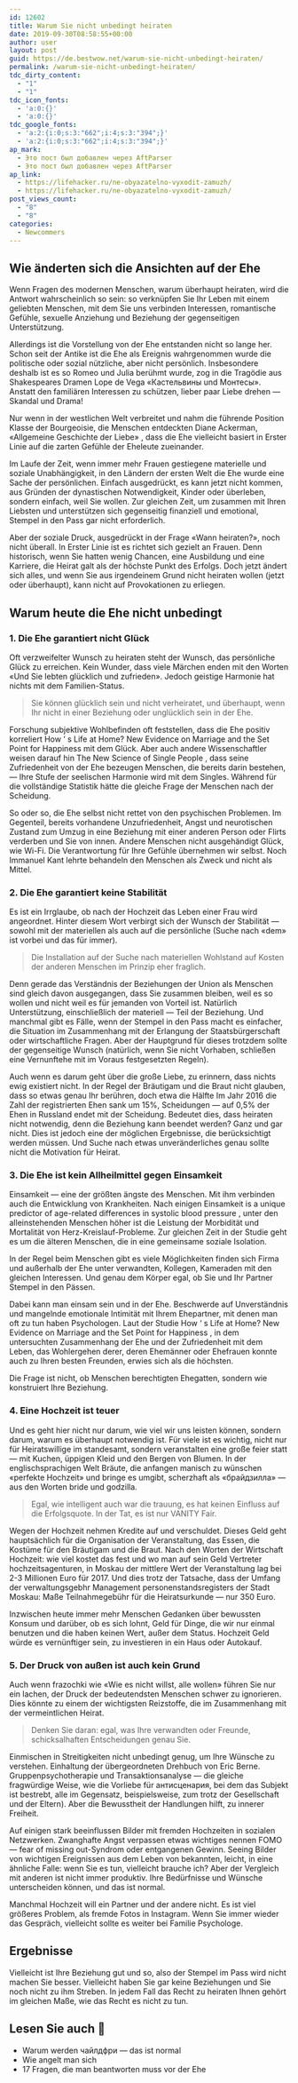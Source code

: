 ```yaml
---
id: 12602
title: Warum Sie nicht unbedingt heiraten
date: 2019-09-30T08:58:55+00:00
author: user
layout: post
guid: https://de.bestwow.net/warum-sie-nicht-unbedingt-heiraten/
permalink: /warum-sie-nicht-unbedingt-heiraten/
tdc_dirty_content:
  - "1"
  - "1"
tdc_icon_fonts:
  - 'a:0:{}'
  - 'a:0:{}'
tdc_google_fonts:
  - 'a:2:{i:0;s:3:"662";i:4;s:3:"394";}'
  - 'a:2:{i:0;s:3:"662";i:4;s:3:"394";}'
ap_mark:
  - Это пост был добавлен через AftParser
  - Это пост был добавлен через AftParser
ap_link:
  - https://lifehacker.ru/ne-obyazatelno-vyxodit-zamuzh/
  - https://lifehacker.ru/ne-obyazatelno-vyxodit-zamuzh/
post_views_count:
  - "8"
  - "8"
categories:
  - Newcommers
---
```

## Wie änderten sich die Ansichten auf der Ehe

Wenn Fragen des modernen Menschen, warum überhaupt heiraten, wird die Antwort wahrscheinlich so sein: so verknüpfen Sie Ihr Leben mit einem geliebten Menschen, mit dem Sie uns verbinden Interessen, romantische Gefühle, sexuelle Anziehung und Beziehung der gegenseitigen Unterstützung.

Allerdings ist die Vorstellung von der Ehe entstanden nicht so lange her. Schon seit der Antike ist die Ehe als Ereignis wahrgenommen wurde die politische oder sozial nützliche, aber nicht persönlich. Insbesondere deshalb ist es so Romeo und Julia berühmt wurde, zog in die Tragödie aus Shakespeares Dramen Lope de Vega «Кастельвины und Монтесы». Anstatt den familiären Interessen zu schützen, lieber paar Liebe drehen — Skandal und Drama!

Nur wenn in der westlichen Welt verbreitet und nahm die führende Position Klasse der Bourgeoisie, die Menschen entdeckten <span><span> Diane Ackerman, «Allgemeine Geschichte der Liebe» </span> </span>, dass die Ehe vielleicht basiert in Erster Linie auf die zarten Gefühle der Eheleute zueinander.

Im Laufe der Zeit, wenn immer mehr Frauen gestiegene materielle und soziale Unabhängigkeit, in den Ländern der ersten Welt die Ehe wurde eine Sache der persönlichen. Einfach ausgedrückt, es kann jetzt nicht kommen, aus Gründen der dynastischen Notwendigkeit, Kinder oder überleben, sondern einfach, weil Sie wollen. Zur gleichen Zeit, um zusammen mit Ihren Liebsten und unterstützen sich gegenseitig finanziell und emotional, Stempel in den Pass gar nicht erforderlich.

Aber der soziale Druck, ausgedrückt in der Frage «Wann heiraten?», noch nicht überall. In Erster Linie ist es richtet sich gezielt an Frauen. Denn historisch, wenn Sie hatten wenig Chancen, eine Ausbildung und eine Karriere, die Heirat galt als der höchste Punkt des Erfolgs. Doch jetzt ändert sich alles, und wenn Sie aus irgendeinem Grund nicht heiraten wollen (jetzt oder überhaupt), kann nicht auf Provokationen zu erliegen.

## Warum heute die Ehe nicht unbedingt

### 1. Die Ehe garantiert nicht Glück

Oft verzweifelter Wunsch zu heiraten steht der Wunsch, das persönliche Glück zu erreichen. Kein Wunder, dass viele Märchen enden mit den Worten «Und Sie lebten glücklich und zufrieden». Jedoch geistige Harmonie hat nichts mit dem Familien-Status.

> Sie können glücklich sein und nicht verheiratet, und überhaupt, wenn Ihr nicht in einer Beziehung oder unglücklich sein in der Ehe.

Forschung subjektive Wohlbefinden oft feststellen, dass die Ehe positiv korreliert <span><span> How &#8216; s Life at Home? New Evidence on Marriage and the Set Point for Happiness </span> </span> mit dem Glück. Aber auch andere Wissenschaftler weisen darauf hin <span><span> The New Science of Single People </span> </span>, dass seine Zufriedenheit von der Ehe bezeugen Menschen, die bereits darin bestehen, — Ihre Stufe der seelischen Harmonie wird mit dem Singles. Während für die vollständige Statistik hätte die gleiche Frage der Menschen nach der Scheidung.

So oder so, die Ehe selbst nicht rettet von den psychischen Problemen. Im Gegenteil, bereits vorhandene Unzufriedenheit, Angst und neurotischen Zustand zum Umzug in eine Beziehung mit einer anderen Person oder Flirts verderben und Sie von innen. Andere Menschen nicht ausgehändigt Glück, wie Wi-Fi. Die Verantwortung für Ihre Gefühle übernehmen wir selbst. Noch Immanuel Kant lehrte behandeln den Menschen als Zweck und nicht als Mittel.

### 2. Die Ehe garantiert keine Stabilität

Es ist ein Irrglaube, ob nach der Hochzeit das Leben einer Frau wird angeordnet. Hinter diesem Wort verbirgt sich der Wunsch der Stabilität — sowohl mit der materiellen als auch auf die persönliche (Suche nach «dem» ist vorbei und das für immer).

> Die Installation auf der Suche nach materiellen Wohlstand auf Kosten der anderen Menschen im Prinzip eher fraglich.

Denn gerade das Verständnis der Beziehungen der Union als Menschen sind gleich davon ausgegangen, dass Sie zusammen bleiben, weil es so wollen und nicht weil es für jemanden von Vorteil ist. Natürlich Unterstützung, einschließlich der materiell — Teil der Beziehung. Und manchmal gibt es Fälle, wenn der Stempel in den Pass macht es einfacher, die Situation im Zusammenhang mit der Erlangung der Staatsbürgerschaft oder wirtschaftliche Fragen. Aber der Hauptgrund für dieses trotzdem sollte der gegenseitige Wunsch (natürlich, wenn Sie nicht Vorhaben, schließen eine Vernunftehe mit im Voraus festgesetzten Regeln).

Auch wenn es darum geht über die große Liebe, zu erinnern, dass nichts ewig existiert nicht. In der Regel der Bräutigam und die Braut nicht glauben, dass so etwas genau Ihr berühren, doch etwa die Hälfte <span><span> Im Jahr 2016 die Zahl der registrierten Ehen sank um 15%, Scheidungen — auf 0,5% </span> </span> der Ehen in Russland endet mit der Scheidung. Bedeutet dies, dass heiraten nicht notwendig, denn die Beziehung kann beendet werden? Ganz und gar nicht. Dies ist jedoch eine der möglichen Ergebnisse, die berücksichtigt werden müssen. Und Suche nach etwas unveränderliches genau sollte nicht die Motivation für Heirat.

### 3. Die Ehe ist kein Allheilmittel gegen Einsamkeit

Einsamkeit — eine der größten ängste des Menschen. Mit ihm verbinden auch die Entwicklung von Krankheiten. Nach einigen <span><span> Einsamkeit is a unique predictor of age-related differences in systolic blood pressure </span> </span>, unter den alleinstehenden Menschen höher ist die Leistung der Morbidität und Mortalität von Herz-Kreislauf-Probleme. Zur gleichen Zeit in der Studie geht es um die älteren Menschen, die in eine gemeinsame soziale Isolation.

In der Regel beim Menschen gibt es viele Möglichkeiten finden sich Firma und außerhalb der Ehe unter verwandten, Kollegen, Kameraden mit den gleichen Interessen. Und genau dem Körper egal, ob Sie und Ihr Partner Stempel in den Pässen.

Dabei kann man einsam sein und in der Ehe. Beschwerde auf Unverständnis und mangelnde emotionale Intimität mit Ihrem Ehepartner, mit denen man oft zu tun haben Psychologen. Laut der Studie <span><span> How &#8216; s Life at Home? New Evidence on Marriage and the Set Point for Happiness </span> </span>, in dem untersuchten Zusammenhang der Ehe und der Zufriedenheit mit dem Leben, das Wohlergehen derer, deren Ehemänner oder Ehefrauen konnte auch zu Ihren besten Freunden, erwies sich als die höchsten.

Die Frage ist nicht, ob Menschen berechtigten Ehegatten, sondern wie konstruiert Ihre Beziehung.

### 4. Eine Hochzeit ist teuer

Und es geht hier nicht nur darum, wie viel wir uns leisten können, sondern darum, warum es überhaupt notwendig ist. Für viele ist es wichtig, nicht nur für Heiratswillige im standesamt, sondern veranstalten eine große feier statt — mit Kuchen, üppigen Kleid und den Bergen von Blumen. In der englischsprachigen Welt Bräute, die anfangen manisch zu wünschen «perfekte Hochzeit» und bringe es umgibt, scherzhaft als «брайдзилла» — aus den Worten bride und godzilla.

> Egal, wie intelligent auch war die trauung, es hat keinen Einfluss auf die Erfolgsquote. In der Tat, es ist nur VANITY Fair.

Wegen der Hochzeit nehmen Kredite auf und verschuldet. Dieses Geld geht hauptsächlich für die Organisation der Veranstaltung, das Essen, die Kostüme für den Bräutigam und die Braut. Nach den Worten der <span><span> Wirtschaft Hochzeit: wie viel kostet das fest und wo man auf sein Geld </span> </span> Vertreter hochzeitsagenturen, in Moskau der mittlere Wert der Veranstaltung lag bei 2-3 Millionen Euro für 2017. Und dies trotz der Tatsache, dass der Umfang der verwaltungsgebhr <span><span> Management personenstandsregisters der Stadt Moskau: Maße Teilnahmegebühr </span> </span> für die Heiratsurkunde — nur 350 Euro.

Inzwischen heute immer mehr Menschen Gedanken über bewussten Konsum und darüber, ob es sich lohnt, Geld für Dinge, die wir nur einmal benutzen und die haben keinen Wert, außer dem Status. Hochzeit Geld würde es vernünftiger sein, zu investieren in ein Haus oder Autokauf.

### 5. Der Druck von außen ist auch kein Grund

Auch wenn frazochki wie «Wie es nicht willst, alle wollen» führen Sie nur ein lachen, der Druck der bedeutendsten Menschen schwer zu ignorieren. Dies könnte zu einem der wichtigsten Reizstoffe, die im Zusammenhang mit der vermeintlichen Heirat.

> Denken Sie daran: egal, was Ihre verwandten oder Freunde, schicksalhaften Entscheidungen genau Sie.

Einmischen in Streitigkeiten nicht unbedingt genug, um Ihre Wünsche zu verstehen. Einhaltung der übergeordneten Drehbuch von <span><span> Eric Berne. Gruppenpsychotherapie und Transaktionsanalyse </span> </span> — die gleiche fragwürdige Weise, wie die Vorliebe für антисценария, bei dem das Subjekt ist bestrebt, alle im Gegensatz, beispielsweise, zum trotz der Gesellschaft und der Eltern). Aber die Bewusstheit der Handlungen hilft, zu innerer Freiheit.

Auf einigen stark beeinflussen Bilder mit fremden Hochzeiten in sozialen Netzwerken. Zwanghafte Angst verpassen etwas wichtiges nennen FOMO — fear of missing out-Syndrom oder entgangenen Gewinn. Seeing Bilder von wichtigen Ereignissen aus dem Leben von bekannten, leicht, in eine ähnliche Falle: wenn Sie es tun, vielleicht brauche ich? Aber der Vergleich mit anderen ist nicht immer produktiv. Ihre Bedürfnisse und Wünsche unterscheiden können, und das ist normal.

Manchmal Hochzeit will ein Partner und der andere nicht. Es ist viel größeres Problem, als fremde Fotos in Instagram. Wenn Sie immer wieder das Gespräch, vielleicht sollte es weiter bei Familie Psychologe.

## Ergebnisse

Vielleicht ist Ihre Beziehung gut und so, also der Stempel im Pass wird nicht machen Sie besser. Vielleicht haben Sie gar keine Beziehungen und Sie noch nicht zu ihm Streben. In jedem Fall das Recht zu heiraten Ihnen gehört im gleichen Maße, wie das Recht es nicht zu tun.

<div>
  <h2 class="read-also__title">
    <span>Lesen Sie auch</span> <span>🧐 </span>
  </h2>
  
  <ul class="read-also__list">
    <li>
      Warum werden чайлдфри — das ist normal
    </li>
    <li>
      Wie angelt man sich
    </li>
    <li>
      17 Fragen, die man beantworten muss vor der Ehe
    </li>
  </ul>
</div>